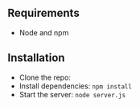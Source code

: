 

## Requirements

- Node and npm

## Installation

- Clone the repo:
- Install dependencies: `npm install`
- Start the server: `node server.js`

